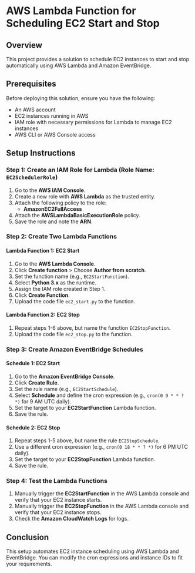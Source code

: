 # AWS Lambda Function for Scheduling EC2 Start and Stop

## Overview
This project provides a solution to schedule EC2 instances to start and stop automatically using AWS Lambda and Amazon EventBridge.

## Prerequisites
Before deploying this solution, ensure you have the following:
- An AWS account
- EC2 instances running in AWS
- IAM role with necessary permissions for Lambda to manage EC2 instances
- AWS CLI or AWS Console access

## Setup Instructions

### Step 1: Create an IAM Role for Lambda (Role Name: `EC2SchedulerRole`)
1. Go to the **AWS IAM Console**.
2. Create a new role with **AWS Lambda** as the trusted entity.
3. Attach the following policy to the role:
   - **AmazonEC2FullAccess**
4. Attach the **AWSLambdaBasicExecutionRole** policy.
5. Save the role and note the **ARN**.

### Step 2: Create Two Lambda Functions
#### Lambda Function 1: EC2 Start
1. Go to the **AWS Lambda Console**.
2. Click **Create function** > Choose **Author from scratch**.
3. Set the function name (e.g., `EC2StartFunction`).
4. Select **Python 3.x** as the runtime.
5. Assign the IAM role created in Step 1.
6. Click **Create Function**.
7. Upload the code file `ec2_start.py` to the function.

#### Lambda Function 2: EC2 Stop
1. Repeat steps 1-6 above, but name the function `EC2StopFunction`.
2. Upload the code file `ec2_stop.py` to the function.

### Step 3: Create Amazon EventBridge Schedules
#### Schedule 1: EC2 Start
1. Go to the **Amazon EventBridge Console**.
2. Click **Create Rule**.
3. Set the rule name (e.g., `EC2StartSchedule`).
4. Select **Schedule** and define the cron expression (e.g., `cron(0 9 * * ? *)` for 9 AM UTC daily).
5. Set the target to your **EC2StartFunction** Lambda function.
6. Save the rule.

#### Schedule 2: EC2 Stop
1. Repeat steps 1-5 above, but name the rule `EC2StopSchedule`.
2. Use a different cron expression (e.g., `cron(0 18 * * ? *)` for 6 PM UTC daily).
3. Set the target to your **EC2StopFunction** Lambda function.
4. Save the rule.

### Step 4: Test the Lambda Functions
1. Manually trigger the **EC2StartFunction** in the AWS Lambda console and verify that your EC2 instance starts.
2. Manually trigger the **EC2StopFunction** in the AWS Lambda console and verify that your EC2 instance stops.
3. Check the **Amazon CloudWatch Logs** for logs.

## Conclusion
This setup automates EC2 instance scheduling using AWS Lambda and EventBridge. You can modify the cron expressions and instance IDs to fit your requirements.
